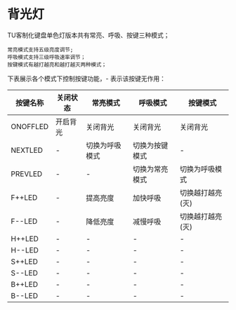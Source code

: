 # 背光灯

TU客制化键盘单色灯版本共有常亮、呼吸、按键三种模式；
	
	常亮模式支持五级亮度调节;
	呼吸模式支持三级呼吸速率调节；
	按键模式有越打越亮和越打越灭两种模式；
下表展示各个模式下控制按键功能，- 表示该按键无作用：

|按键名称| 关闭状态 | 常亮模式 | 呼吸模式 | 按键模式 |
| ------ | ------ | ------ | ------ | ------ |
| ONOFFLED | 开启背光 | 关闭背光 | 关闭背光 | 关闭背光 |
| NEXTLED | - | 切换为呼吸模式 | 切换为按键模式 | - |
| PREVLED | - | - | 切换为常亮模式 | 切换为呼吸模式 |
| F++LED | - | 提高亮度 | 加快呼吸 | 切换越打越亮(灭) |
| F--LED | - | 降低亮度 | 减慢呼吸 | 切换越打越亮(灭) |
| H++LED | - | - | - | - |
| H--LED | - | - | - | - |
| S++LED | - | - | - | - |
| S--LED | - | - | - | - |
| B++LED | - | - | - | - |
| B--LED | - | - | - | - |









